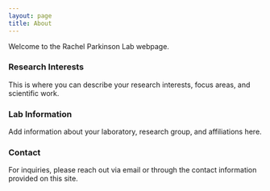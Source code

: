```yaml
---
layout: page
title: About
---
```


<p class="message">
  Welcome to the Rachel Parkinson Lab webpage.
</p>

### Research Interests

This is where you can describe your research interests, focus areas, and scientific work.

### Lab Information

Add information about your laboratory, research group, and affiliations here.

### Contact

For inquiries, please reach out via email or through the contact information provided on this site.